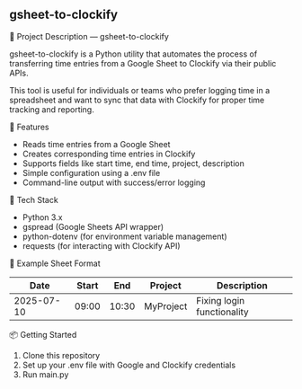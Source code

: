 ## gsheet-to-clockify

📄 Project Description — gsheet-to-clockify

gsheet-to-clockify is a Python utility that automates the process of transferring time entries from a Google Sheet to Clockify via their public APIs.

This tool is useful for individuals or teams who prefer logging time in a spreadsheet and want to sync that data with Clockify for proper time tracking and reporting.

🔧 Features
- Reads time entries from a Google Sheet
- Creates corresponding time entries in Clockify
- Supports fields like start time, end time, project, description
- Simple configuration using a .env file
- Command-line output with success/error logging

🚀 Tech Stack
- Python 3.x
- gspread (Google Sheets API wrapper)
- python-dotenv (for environment variable management)
- requests (for interacting with Clockify API)

📁 Example Sheet Format

| Date       | Start | End   | Project   | Description                |
| ---------- | ----- | ----- | --------- | -------------------------- |
| 2025-07-10 | 09:00 | 10:30 | MyProject | Fixing login functionality |

📦 Getting Started
1. Clone this repository
2. Set up your .env file with Google and Clockify credentials
3. Run main.py